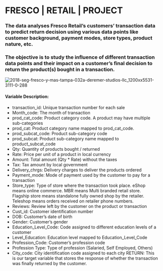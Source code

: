 # FRESCO | RETAIL | PROJECT
### The data analyses Fresco Retail’s customers’ transaction data to predict return decision using various data points like customer background, payment modes, store types, product nature, etc. 
### The objective is to study the influence of different transaction data points and their impact on a customer’s final decision to return the product(s) bought in a transaction.

![2018-seg-fresco-y-mas-tampa-032a-deremer-studios-llc_1200xx5531-3111-0-288](https://user-images.githubusercontent.com/88396377/137611468-c4da65b8-1407-439a-ad86-91bc12b0794a.jpg)

#### Variable Description:
* transaction_id: Unique transaction number for each sale
* Month_code: The month of transaction
* prod_cat_code: Product category code. A product may have multiple sub-categories
* prod_cat: Product category name mapped to prod_cat_code.
* prod_subcat_code: Product sub-category code
* prod_subcat: Product sub-category name mapped to product_subcat_code
* Qty: Quantity of products bought / returned
* Rate: Price per unit of a product in local currency
* Amount: Total amount (Qty * Rate) without the taxes
* Tax: Tax amount by local government
* Delivery_chrgs: Delivery charges to deliver the products ordered
* Payment_mode: Mode of payment used by the customer to pay for a transaction
* Store_type: Type of store where the transaction took place. eShop means online commerce. MBR means Multi branded retail store. Flagship store means standalone fully owned shop by the retailer. Teleshop means orders received on retailer phone numbers.
* Reviews: Review left by the customer on the product or transaction
* Cust_id: Customer identification number
* DOB: Customer’s date of birth
* Gender: Customer’s gender
* Education_Level_Code: Code assigned to different education levels of a customer
* Level_Education: Education level mapped to Education_Level_Code
* Profession_Code: Customer’s profession code
* Profession Type: Type of profession (Salaried, Self Employed, Others)
* City_code: City identification code assigned to each city RETURN: This is our target variable that stores the response of whether the transaction was finally returned by the customer.
